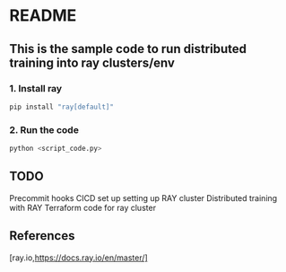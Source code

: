 # README

## This is the sample code to run distributed training into ray clusters/env

### 1. Install ray
```bash
pip install "ray[default]"
```

### 2. Run the code
```bash
python <script_code.py>
```



## TODO
Precommit hooks
CICD set up setting up RAY cluster
Distributed training with RAY
Terraform code for ray cluster


## References
[ray.io,https://docs.ray.io/en/master/]
